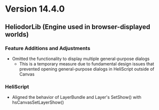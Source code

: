 # Version 14.4.0

## HeliodorLib (Engine used in browser-displayed worlds)

### Feature Additions and Adjustments
- Omitted the functionality to display multiple general-purpose dialogs
    - This is a temporary measure due to fundamental design issues that prevented opening general-purpose dialogs in HeliScript outside of Canvas

### HeliScript
- Aligned the behavior of LayerBundle and Layer's SetShow() with hsCanvasSetLayerShow()
